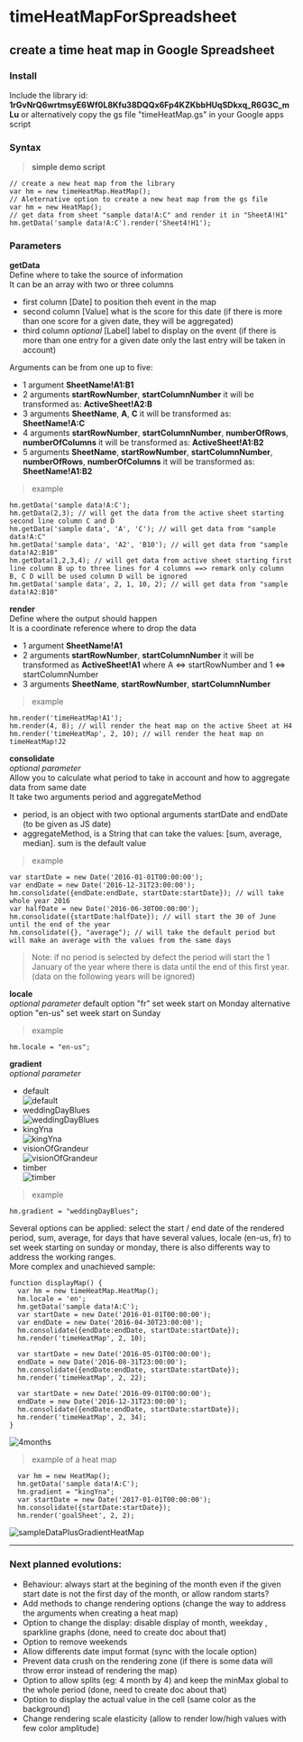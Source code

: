 # timeHeatMapForSpreadsheet  
## create a time heat map in Google Spreadsheet  
  
### Install  
  
Include the library id: **1rGvNrQ6wrtmsyE6Wf0L8Kfu38DQQx6Fp4KZKbbHUqSDkxq_R6G3C_mLu** or alternatively copy the gs file "timeHeatMap.gs" in your Google apps script  
  
### Syntax  
  
> **simple demo script**
```  
// create a new heat map from the library
var hm = new timeHeatMap.HeatMap(); 
// Aleternative option to create a new heat map from the gs file
var hm = new HeatMap(); 
// get data from sheet "sample data!A:C" and render it in "SheetA!H1"  
hm.getData('sample data!A:C').render('Sheet4!H1'); 

```  
  
### Parameters  
  
**getData**  
Define where to take the source of information  
It can be an array with two or three columns  
- first column [Date] to position theh event in the map
- second column [Value] what is the score for this date (if there is more than one score for a given date, they will be aggregated)
- third column *optional* [Label] label to display on the event (if there is more than one entry for a given date only the last entry will be taken in account)  

Arguments can be from one up to five:  
- 1 argument **SheetName!A1:B1**  
- 2 arguments **startRowNumber**, **startColumnNumber**   it will be transformed as: **ActiveSheet!A2:B**  
- 3 arguments **SheetName**, **A**, **C** it will be transformed as: **SheetName!A:C**  
- 4 arguments **startRowNumber**, **startColumnNumber**, **numberOfRows**, **numberOfColumns** it will be transformed as: **ActiveSheet!A1:B2**
- 5 arguments **SheetName**, **startRowNumber**, **startColumnNumber**, **numberOfRows**, **numberOfColumns** it will be transformed as: **SheetName!A1:B2**  
> example  
```  
hm.getData('sample data!A:C');
hm.getData(2,3); // will get the data from the active sheet starting second line column C and D
hm.getData('sample data', 'A', 'C'); // will get data from "sample data!A:C"  
hm.getData('sample data', 'A2', 'B10'); // will get data from "sample data!A2:B10"  
hm.getData(1,2,3,4); // will get data from active sheet starting first line column B up to three lines for 4 columns ==> remark only column B, C D will be used column D will be ignored  
hm.getData('sample data', 2, 1, 10, 2); // will get data from "sample data!A2:B10"

```  
  
**render**  
Define where the output should happen  
It is a coordinate reference where to drop the data  
- 1 argument **SheetName!A1**  
- 2 arguments **startRowNumber**, **startColumnNumber** it will be transformed as **ActiveSheet!A1** where A <=> startRowNumber and 1 <=> startColumnNumber  
- 3 arguments **SheetName**, **startRowNumber**, **startColumnNumber**  
> example  
```
hm.render('timeHeatMap!A1');
hm.render(4, 8); // will render the heat map on the active Sheet at H4
hm.render('timeHeatMap', 2, 10); // will render the heat map on timeHeatMap!J2
```  
  
**consolidate**  
*optional parameter*  
Allow you to calculate what period to take in account and how to aggregate data from same date  
It take two arguments period and aggregateMethod  
- period, is an object with two optional arguments startDate and endDate (to be given as JS date)  
- aggregateMethod, is a String that can take the values: [sum, average, median]. sum is the default value  
>example  
```  
var startDate = new Date('2016-01-01T00:00:00');
var endDate = new Date('2016-12-31T23:00:00');
hm.consolidate({endDate:endDate, startDate:startDate}); // will take whole year 2016
var halfDate = new Date('2016-06-30T00:00:00');
hm.consolidate({startDate:halfDate}); // will start the 30 of June until the end of the year
hm.consolidate({}, "average"); // will take the default period but will make an average with the values from the same days 
```  

>Note: if no period is selected by defect the period will start the 1 January of the year where there is data until the end of this first year. (data on the following years will be ignored)  
  
**locale**  
*optional parameter*
default option "fr" set week start on Monday
alternative option "en-us" set week start on Sunday
  
> example  
```
hm.locale = "en-us";
``` 


**gradient**  
*optional parameter*
- default  
![default](https://i.imgur.com/NmcIIYs.png)
- weddingDayBlues  
![weddingDayBlues](https://i.imgur.com/j9758OU.png)  
- kingYna  
![kingYna](https://i.imgur.com/oEwJv7z.png)  
- visionOfGrandeur  
![visionOfGrandeur](https://i.imgur.com/Zr8dNjq.png)  
- timber  
![timber](https://i.imgur.com/TZXjXPD.png)  

> example    
```
hm.gradient = "weddingDayBlues";
```


Several options can be applied: select the start / end date of the rendered period, sum, average, for days that have several values, locale (en-us, fr) to set week starting on sunday or monday, there is also differents way to address the working ranges.   
More complex and unachieved sample:  

```  
function displayMap() {
  var hm = new timeHeatMap.HeatMap();
  hm.locale = 'en';
  hm.getData('sample data!A:C');
  var startDate = new Date('2016-01-01T00:00:00');
  var endDate = new Date('2016-04-30T23:00:00');
  hm.consolidate({endDate:endDate, startDate:startDate});
  hm.render('timeHeatMap', 2, 10);
  
  var startDate = new Date('2016-05-01T00:00:00');
  endDate = new Date('2016-08-31T23:00:00');
  hm.consolidate({endDate:endDate, startDate:startDate});
  hm.render('timeHeatMap', 2, 22);
  
  var startDate = new Date('2016-09-01T00:00:00');
  endDate = new Date('2016-12-31T23:00:00');
  hm.consolidate({endDate:endDate, startDate:startDate});
  hm.render('timeHeatMap', 2, 34);
}
```  
![4months](https://i.imgur.com/grR9L7F.png)  
>example of a heat map  
```
  var hm = new HeatMap();
  hm.getData('sample data!A:C');
  hm.gradient = "kingYna";
  var startDate = new Date('2017-01-01T00:00:00');
  hm.consolidate({startDate:startDate});
  hm.render('goalSheet', 2, 2);
```
![sampleDataPlusGradientHeatMap](https://i.imgur.com/E12RHM6.png)
  
  
*** 
  
### Next planned evolutions:  
- Behaviour: always start at the begining of the month even if the given start date is not the first day of the month, or allow random starts?  
- Add methods to change rendering options (change the way to address the arguments when creating a heat map)  
- Option to change the display: disable display of month, weekday , sparkline graphs  (done, need to create doc about that)  
- Option to remove weekends  
- Allow differents date imput format (sync with the locale option)  
- Prevent data crush on the rendering zone (if there is some data will throw error instead of rendering the map)  
- Option to allow splits (eg: 4 month by 4) and keep the minMax global to the whole period (done, need to create doc about that)  
- Option to display the actual value in the cell (same color as the background)  
- Change rendering scale elasticity (allow to render low/high values with few color amplitude)   
